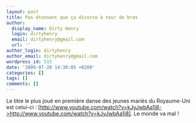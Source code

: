 ```yaml
---
layout: post
title: Pas étonnant que ça divorce à tour de bras
author:
  display_name: Dirty Henry
  login: dirtyhenry
  email: dirtyhenry@gmail.com
  url: ''
author_login: dirtyhenry
author_email: dirtyhenry@gmail.com
wordpress_id: 515
date: '2009-07-28 14:30:05 +0200'
categories: []
tags: []
comments: []
---
```

Le titre le plus joué en première danse des jeunes mariés du Royaume-Uni est celui-ci : [http://www.youtube.com/watch?v=kJyJwbAa1i8->http://www.youtube.com/watch?v=kJyJwbAa1i8]. Le monde va mal !
